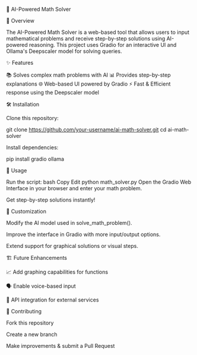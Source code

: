 🧮 AI-Powered Math Solver

📌 Overview

The AI-Powered Math Solver is a web-based tool that allows users to input mathematical problems and receive step-by-step solutions using AI-powered reasoning. This project uses Gradio for an interactive UI and Ollama's Deepscaler model for solving queries.

✨ Features

📚 Solves complex math problems with AI
📊 Provides step-by-step explanations
🌐 Web-based UI powered by Gradio
⚡ Fast & Efficient response using the Deepscaler model

🛠 Installation

Clone this repository:


git clone https://github.com/your-username/ai-math-solver.git
cd ai-math-solver

Install dependencies:


pip install gradio ollama

🚀 Usage

Run the script:
bash
Copy
Edit
python math_solver.py
Open the Gradio Web Interface in your browser and enter your math problem.

Get step-by-step solutions instantly!

🔧 Customization

Modify the AI model used in solve_math_problem().

Improve the interface in Gradio with more input/output options.

Extend support for graphical solutions or visual steps.

🏗 Future Enhancements

📈 Add graphing capabilities for functions

🗣️ Enable voice-based input

🔗 API integration for external services

🤝 Contributing

Fork this repository

Create a new branch

Make improvements & submit a Pull Request

